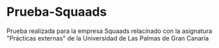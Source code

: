 # Prueba-Squaads
Prueba realizada para la empresa Squaads relacinado con la asignatura "Prácticas externas" de la Universidad de Las Palmas de Gran Canaria
